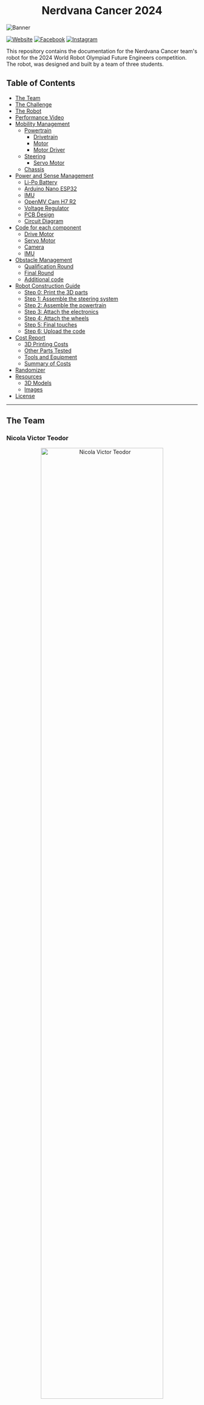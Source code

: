 <center><h1> Nerdvana Cancer 2024 </center>

![Banner](./other/readme-images/banner.png)

[![Website](https://img.shields.io/badge/Website-Visit-brightgreen?style=for-the-badge&logo=web&logoColor=white)](https://nerdvana.ro)
[![Facebook](https://img.shields.io/badge/Facebook-%231877F2.svg?style=for-the-badge&logo=Facebook&logoColor=white)](https://www.facebook.com/nerdvanaro/)
[![Instagram](https://img.shields.io/badge/Instagram-%23E4405F.svg?style=for-the-badge&logo=Instagram&logoColor=white)](https://instagram.com/nerdvana_romania/)

This repository contains the documentation for the Nerdvana Cancer team's robot for the 2024 World Robot Olympiad Future Engineers competition. The robot, was designed and built by a team of three students.

## Table of Contents
* [The Team](#team)
* [The Challenge](#challenge)
* [The Robot](#robot-image)
* [Performance Video](#video)
* [Mobility Management](#mobility-management)
  * [Powertrain](#powertrain-mechanical)
    * [Drivetrain](#drivetrain-mechanical)
    * [Motor](#motor-mechanical)
    * [Motor Driver](#motor-driver-mechanical)
  * [Steering](#steering-mechanical)
    * [Servo Motor](#servo-motor)
  * [Chassis](#chassis-mechanical)
* [Power and Sense Management](#power-and-sense-management)
  * [Li-Po Battery](#li-po-battery)
  * [Arduino Nano ESP32](#arduino-nano-esp32)
  * [IMU](#imu-sensor)
  * [OpenMV Cam H7 R2](#openmv-cam-h7-r2)
  * [Voltage Regulator](#voltage-regulator)
  * [PCB Design](#pcb)
  * [Circuit Diagram](#circuit-diagram)
* [Code for each component](#code-for-each-component)
  * [Drive Motor](#drive-motor-code)
  * [Servo Motor](#servo-motor-code)
  * [Camera](#camera-code)
  * [IMU](#gyro-sensor-code)
* [Obstacle Management](#obstacle-management)
  * [Qualification Round](#quali-management)
  * [Final Round](#final-management)
  * [Additional code](#additional-code)
* [Robot Construction Guide](#robot-construction-guide)
  * [Step 0: Print the 3D parts](#3d-printing)
  * [Step 1: Assemble the steering system](#steering-system-assembly)
  * [Step 2: Assemble the powertrain](#powertrain-assembly)
  * [Step 3: Attach the electronics](#electronics-attachment)
  * [Step 4: Attach the wheels](#wheel-attachment)
  * [Step 5: Final touches](#final-touches)
  * [Step 6: Upload the code](#code-upload)
* [Cost Report](#cost-report)
  * [3D Printing Costs](#3d-printing-costs)
  * [Other Parts Tested](#other-parts-tested)
  * [Tools and Equipment](#tools-and-equipment)
  * [Summary of Costs](#summary-of-costs)
* [Randomizer](#randomizer)
* [Resources](#resources)
  * [3D Models](#3d-models-resources)
  * [Images](#images-resources)
* [License](#copyright)

---

## The Team <a class="anchor" id="team"></a>

### Nicola Victor Teodor
<p align="center">
  <img src="./team-photos/nicola-victor-teodor.jpeg" alt="Nicola Victor Teodor" width="80%">
</p>

<b>Age:</b> 18

<b>High School:</b> National College of Informatics "Tudor Vianu", Bucharest

<b>Description:</b> Hi! I’m Victor from Romania and this is my second WRO season. Last year I participated in the RoboMission category and this year I wanted a new challenge. I own the fact that I’m a huge nerd: from coding and robotics, to photography, cinema, music, guitar, and even Formula 1.

---

### Bălan Teodor Ovidiu
<p align="center">
  <img src="./team-photos/balan-teodor-ovidiu.jpg" alt="Bălan Teodor Ovidiu" width="80%">
</p>

<b>Age:</b> 19

<b>University:</b> University of Bucharest

<b>Description:</b> Hello there! My name is Teo and I'm excited to be part of this amazing team. I have a passion for programming and robotics, and I'm always eager to learn and explore new technologies. In my free time, you can find me playing sports or enjoying my favorite video games. I believe that with dedication and teamwork, we can achieve great things together. Let's make our mark in the world of robotics!

---

### Priboi Luca Mihai
<p align="center">
  <img src="./team-photos/priboi-luca-mihai.jpg" alt="Priboi Luca Mihai" width="80%">
</p>

<b>Age:</b> 19

<b>University:</b> Politehnica University of Bucharest

<b>Description:</b> Hello! I am Mihai! I've been participating at WRO since 2015 and I am very excited to be part of the Nerdvana Romania team. My academic passions are programming, physics and robotics, but I also enjoy playing the piano 🎹, whatching movies 🎬 and Formula 1 🏎️🏁.

---

### Tuțu Mihai Alexandru
<p align="center">
  <img src="./team-photos/tutu-mihai-alexandru.jpg" alt="Tuțu Mihai Alexandru" width="80%">
  <p align="center">Nerdvana Romania Founder</p>
</p>

<b>Role:</b> Coach

<b>Description:</b> Hard working young man, objective driven and ready for the long haul. I like challenges and I never back down. The harder, the better. I like being pushed over my limits just to prove myself I can do better.

Very social, I can easily blend in a team. Like to communicate a lot with others and to coordinate with other teammates. I was led and I led teams to certain objectives. I believe the only way to get where you want is to never stop trying and to never give up until you reach your destination.

---

### Priboi Maria Marcela
<p align="center">
  <img src="./team-photos/priboi-maria-marcela.jpg" alt="Priboi Maria Marcela" width="80%">
  <p align="center">Nerdvana Romania Founder</p>
</p>

Nerdvana Romania Founder

<b>Role:</b> Manager

<b>Description:</b> I am a very ambitious person, I like to work hard and to be involved in many projects. I am a very organized person and I like to have everything planned. I am a very sociable person and I like to communicate with people. I am a very responsible person and I like to take care of everything that is happening around me. I am a very creative person and I like to come up with new ideas. I am a very determined person and I like to achieve my goals.

---

### Team photo
<p align="center">
  <img src="./team-photos/team-image.jpg" alt="Team" width="80%">
</p>

## The Challenge <a class="anchor" id="challenge"></a>

The **[WRO 2024 Future Engineers - Self-Driving Cars](https://wro-association.org/)** challenge invites teams to design, build, and program a robotic vehicle capable of driving autonomously on a racetrack that changes dynamically for each round. The competition includes two main tasks: completing laps while navigating randomized obstacles and successfully performing a precise parallel parking maneuver. Teams must integrate advanced robotics concepts such as computer vision, sensor fusion, and kinematics, focusing on innovation and reliability.

This challenge emphasizes all aspects of the engineering process, including:
- **Mobility Management:** Developing efficient vehicle movement mechanisms.
- **Obstacle Handling:** Strategizing to detect and navigate traffic signs (red and green markers) within specified rules.
- **Documentation:** Showcasing engineering progress, design decisions, and open-source collaboration through a public GitHub repository.

Points are awarded based on performance in the challenge rounds, quality of the engineering documentation, and the ability to create an innovative and robust solution. The goal is to inspire STEM learning through real-world robotics applications, teamwork, and creative problem-solving.

Learn more about the challenge [here](https://wro-association.org/wp-content/uploads/WRO-2024-Future-Engineers-Self-Driving-Cars-General-Rules.pdf).

## Photos of our robot MOOYA (Mechanized Optimization for Outstanding Yield and Adaptation) <a class="anchor" id="robot-image"></a>

| <img src="./robot-photos/front.png" width="90%" /> | <img src="./robot-photos/back.png" width="85%" /> | 
| :--: | :--: | 
| *Front* | *Back* |
| <img src="./robot-photos/left.png" width="90%" /> | <img src="./robot-photos/right.png" width="85%" /> | 
| *Left* | *Right* |
| <img src="./robot-photos/top.png" width="90%" /> | <img src="./robot-photos/bottom.png" width="85%" /> | 
| *Top* | *Bottom* |

<br>

## Our video of the robot on [Youtube](https://youtu.be/C5bkap5dbnA) <a class="anchor" id="video"></a>

<br>

# Mobility Management <a class="anchor" id="mobility-management"></a>
<!-- ![Powertrain](./images/resources/powertrain.png "Powertrain") -->

The robot's mobility is managed by a combination of components, including the powertrain, steering system, and chassis. These elements work together to ensure the robot's smooth and efficient movement.

## Powertrain <a class="anchor" id="powertrain-mechanical"></a>

<!-- ![Powertrain - Bottom View](./images/resources/powertrain_bottom_text.png "Powertrain - Bottom View") -->

### Drivetrain <a class="anchor" id="drivetrain-mechanical"></a>

To minimize friction and thereby reduce speed loss, driving axle was made from lego pieces. We conected the motor to the driving axle using a custom 3D-printed adapter. The driving axle has a rear wheel lego differential, which allows the robot to turn smoothly. As the axle was already lego, we used lego wheels.

<br>

**Potential Improvements**:
- Upgrade to a stronger or more precise differential for smoother turning.
- Test alternative materials for the Lego driving axle to reduce weight and increase durability.
- Replace the 3D-printed adapter with a metal one to improve robustness and reliability.

### Motor <a class="anchor" id="motor-mechanical"></a>

<table>
  <tr>
    <td width="50%" style="text-align: left;">
      <img src="./other/readme-images/drive-motor.jpg" alt="DC Gearmotor" width="100%">
    </td>
    <td width="50%" style="text-align: left; vertical-align: top;">
      <h3>Specifications:</h3>
      <li>Voltage: 12V</li>
      <li>Gear Ratio: 1:50</li>
      <li>Speed: 650 ± 31% rpm</li>
      <li>Torque: 0.67 ± kg·cm</li>
      <li>Weight: 9.5g</li>
      </li>
    </td>
  </tr>
</table>

Following an evaluation of different motors, we settled on a micro DC gear motor on which we attached a magnetic encoder. This motor was selected for its lightweight and compact design, which stands out among others with comparable output. Additionally, the magnetic encoder offers greater precision than its optical counterpart. We secured the motor to the chassis using a custom 3D-printed holder.

Where to buy the motor: https://www.pololu.com/product/3039

To connect the motor's axle to a Lego-compatible axle, we created a custom 3D-printed adapter.

![Gearmotor to axle - 3D Model](./other/readme-images/motor_to_axle_v2_drawing.png "Gearmotor to axle 3D piece")

To secure the motor to the chassis, we designed a custom 3D-printed holder. The holder is split into two halves, which are then screwed together to ensure the motor remains in place.

![Micro motor holder (half) - 3D Model](./other/readme-images/motor_mount_v3_drawing.png "Micro motor holder (half) 3D piece")

<br>

**Potential Improvements**:
- Consider upgrading to a brushless motor for higher efficiency and better thermal management.
- Implement a more robust motor holder to prevent vibrations and ensure stability.
- Explore alternative motor designs to enhance performance and reduce weight.

### Motor Driver <a class="anchor" id="motor-driver-mechanical"></a>

<table>
  <tr>
    <td width="50%" style="text-align: left;">
      <img src="./other/readme-images/motor-driver.png" alt="Motor driver" width="100%">
    </td>
    <td width="50%" style="text-align: left; vertical-align: top;">
      <h3>Specifications:</h3>
      <li>Power supply voltage: VM = 15V max, VCC = 2.7--5.5V</li>
      <li>Output current: Iout = 1.2A (average) / 3.2A (peak)</li>
      <li>Standby control to save power</li>
      <li>CW/CCW/short-brake/stop motor control modes</li>
      <li>Built-in thermal shutdown circuit and low-voltage detecting circuit</li>
    </td>
  </tr>
</table>

To control the speed of the drive motor, we utilized a SparkFun Dual TB6612FNG motor driver.

Where to buy the motor driver: https://www.sparkfun.com/products/14450

<br>

**Potential Improvements**:
- Replace the motor driver with a custom PCB to reduce weight and improve space utilization.
- Add active cooling or heat sinks for enhanced thermal performance during extended use.
- Explore higher-current motor drivers to accommodate potential motor upgrades.
- Implement a more robust power management system to ensure reliable operation.

## Steering <a class="anchor" id="steering-mechanical"></a>

<!-- ![Powertrain - Angled Bottom View](./images/resources/bottom_angle.png "Powertrain - Angled Bottom View") -->

After experimenting with various steering mechanisms such as Ackermann steering and bell-crank steering, we assessed their advantages and drawbacks. Ultimately, we chose a straightforward steering system consisting of a parallelogram linkage. This decision was made because the alternative systems were either too large or too complex to implement effectively. Our selected mechanism is simple, light, and compact, providing a satisfactory steering angle. While it does not adhere to the Ackermann steering geometry, our tests showed that for our robot's small size and light weight, this omission was not critically significant.

As an upgrade to last year's design, we replaced the Lego-based steering system with a custom 3D-printed one. This change allowed us to reduce the robot's weight and size, while also enhancing its overall performance. The new steering system is more robust and offers greater flexibility in terms of design and implementation.

The steering system is composed of 2 symmetrical wheel holders, that are conected togheter by a steering arm. The steering arm is conected to the servo motor. The joints between the wheel holders and the steering arm are made using steel rods.

![Steering System](./other/readme-images/steering_system.png "Steering System")

![Steering Axle](./other/readme-images/steering_axle_v8_drawing.png "Steering Axle")

![Steering Hub](./other/readme-images/steering_hub_v5_drawing.png "Steering Hub")

![Servo Mount](./other/readme-images/servo_mount_v8_drawing.png "Servo Mount")

<br>

**Potential Improvements**:
- Make the steering angle wider to improve the robot's turning radius.
- Implement Ackermann steering geometry for more precise and efficient turning.
- Use ball-bearing joints in the linkage to reduce friction and increase durability.
- Replace the 3D-printed components with lightweight aluminum for greater strength.

### Servo Motor <a class="anchor" id="servo-motor"></a>

<table>
  <tr>
    <td width="50%" style="text-align: left;">
      <img src="./other/readme-images/mg90s.jpg" alt="Servo Motor" width="100%">
    </td>
    <td width="50%" style="text-align: left; vertical-align: top;">
      <h3>Specifications:</h3>
      <li>Weight: 13.4g</li>
      <li>Stall torque: 2.2 kgf·cm (6V)</li>
      <li>Operating speed: 0.08 s/60 degree (6V)</li>
      <li>Rotation angle: 120 degree</li>
    </td>
  </tr>
</table>

For steering, we selected the MG90S servo motor, favoring it for its high torque and swift response.

Where to buy the servo motor: https://cleste.ro/motor-servo-mg90s-180g.html

<br>

**Potential Improvements**:
- Test servos with a wider rotation angle to improve steering flexibility.
- Integrate position feedback into the servo for real-time adjustment and enhanced precision.

## Chassis <a class="anchor" id="chassis-mechanical"></a>

Our previous attempts at designing a robot for the Future Engineers category were bulky and heavy, mostly lego based. This year, we aimed to create a more compact and lightweight robot. We achieved this by using a almost entirely 3D-printed chassis. Because of this, the fact that we tried to use as few components as possible, the robot is aproximately 50% lighter than last year's robot, while also being more compact.

Another improvement we made was the way of connecting 3d pars togheter. Instead of using lego or screws, we used snapping joints and pins.

The chassis holds basically all of the components. Only the gearmotor and the gyroscope are attached to a separate piece that is then attached to the chassis. The back holds the differential; the middle part has a hole for the battery, on top of which the pcb is mounted using a 3d printed holder. The front holds the camera and the servo motor; the servo mount piece is attached to the chassis as well.

![Chassis](./other/readme-images/chasis_v5_drawing.png "Chassis")

The motor support is a separate piece that holds the motor and the gyroscope. It is attached to the chassis using snapping joints.

![Motor Support](./other/readme-images/motor_support_v7_drawing.png "Motor Support")

<br>

**Potential Improvements**:
- Add vibration-damping materials to minimize disturbances during operation.
- Test modular chassis designs for quicker assembly and maintenance.
- Implement a more aerodynamic shape to reduce drag and improve speed.
- Integrate a suspension system to enhance stability and shock absorption.
- Explore alternative materials for the chassis to improve durability and performance.
- Add a protective cover to shield the components from dust and debris.

# Power and Sense Management <a class="anchor" id="power-and-sense-management"></a>

The robot's power and sense management system is composed of several components, including a Li-Po battery, an Arduino Nano ESP32, an IMU sensor, and an OpenMV Cam H7 R2. These components work together to provide the robot with the necessary power and sensory input to navigate its environment effectively.

### Li-Po Battery <a class="anchor" id="li-po-battery"></a>

<table>
  <tr>
    <td width="50%" style="text-align: left;">
      <img src="./other/readme-images/battery.jpg" alt="Li-Po Battery" width="100%">
    </td>
    <td width="50%" style="text-align: left; vertical-align: top;">
      <h3>Specifications:</h3>
      <li>Capacity: 450mAh</li>
      <li>Voltage: 7.4V/2S</li>
      <li>Discharge rate: 30C</li>
      <li>Weight: 33 g</li>
      <li>Size: 56.5*31*9mm</li>
    </td>
  </tr>
</table>

Where to buy the battery: https://hpi-racing.ro/li-po-2s-74v/acumulator-lipo-gens-ace-g-tech-soaring-450mah-74v-30c-2s1p-cu-jst-syp.html

The battery is mounted using a custom 3D-printed holder, which is secured to the chassis.

<br>

**Potential Improvements**:
- Consider using a higher-capacity battery to extend runtime without increasing weight significantly.
- Add a battery management system (BMS) for better charging and discharging safety.
- Use quick-release connectors for easier battery replacement during competition.
- Implement a battery level indicator to monitor power consumption and remaining charge.

<!-- ![Battery Mount - 3D Model](./images/resources/BatteryMount.jpg "Battery Mount - 3D Model") -->

### Arduino Nano ESP32 <a class="anchor" id="arduino-nano-esp32"></a>

<table>
  <tr>
    <td width="50%" style="text-align: left;">
      <img src="./other/readme-images/arduino-nano-esp32.jpg" alt="Arduino Nano ESP32" width="100%">
    </td>
    <td width="50%" style="text-align: left; vertical-align: top;">
      <h3>Specifications:</h3>
      <li>Microcontroller: ESP32</li>
      <li>Flash memory: 4MB</li>
      <li>SRAM: 520KB</li>
      <li>Frequency: 240MHz</li>
      <li>Pins: 22</li>
      <li>Input voltage: 5V</li>
    </td>
  </tr>
</table>

At previous competitions, we used many microcontrollers to manage the robot's various components. This year, we opted for the Arduino Nano ESP32, which combines the functionalities of an Arduino Nano and an ESP32. This microcontroller is capable of handling all of the robot's sensors and actuators, providing a more streamlined and efficient solution.

Where to buy the Arduino Nano ESP32: https://store.arduino.cc/products/nano-esp32

The Arduino, mounted on a prototype board, is secured to the chassis with a 3D-printed holder. The pcb is attached to the chassis using screws.

![PCB Mount](./other/readme-images/pcb_plaque_v5_drawing.png "PCB Mount")

<br>

**Potential Improvements**:
- Design a custom PCB to integrate the Arduino Nano ESP32 with other components for a cleaner setup.
- Test alternative microcontrollers with additional processing power or I/O pins for future scalability.
- Optimize the mounting mechanism to allow easier access for debugging and repairs.
- Implement a power management system to ensure stable voltage supply and prevent damage to the microcontroller.

### IMU <a class="anchor" id="imu-sensor"></a>

<table>
  <tr>
    <td width="50%" style="text-align: left;">
      <img src="./other/readme-images/gyro.jpg" alt="IMU Sensor - BMI088" width="100%">
    </td>
    <td width="50%" style="text-align: left; vertical-align: top;">
      <h3>Specifications:</h3>
      <li>Gyroscope range: ±2000°/s</li>
      <li>Accelerometer range: ±24g</li>
      <li>Interface: I2C</li>
      <li>Supply voltage: 1.71V to 3.6V</li>
      <li>Current consumption: 0.9mA</li>
    </td>
  </tr>
</table>

One importat aspect that helps the roboy navigate is the inertial measurement unit (IMU). This sensor is based on BOSCH BMI088, which is a high-performance IMU with high vibration suppression. While the IMU measure the angular velocity and the acceleration of the robot, we only use the angular velocity to calculate the angle of the robot. The IMU is wired to the SDA and SCL pins on the arduino.

Where to buy the gyro sensor: https://www.seeedstudio.com/Grove-6-Axis-Accelerometer-Gyroscope-BMI088.html

<br>

**Potential Improvements**:
- Explore alternative IMU sensors with higher accuracy and better vibration resistance.
- Implement sensor fusion with additional sensors (e.g., magnetometer) for enhanced navigation.
- Test calibration procedures to minimize drift over longer runs.

### OpenMV Cam H7 R2 <a class="anchor" id="openmv-cam-h7-r2"></a>

<table>
  <tr>
    <td width="50%" style="text-align: left;">
      <img src="./other/readme-images/openmv-cam-h7-r2.jpg" alt="OpenMV Cam H7 R2" width="100%">
    </td>
    <td width="50%" style="text-align: left; vertical-align: top;">
      <h3>Specifications:</h3>
      <li>Microcontroller: STM32H7</li>
      <li>Flash memory: 32MB</li>
      <li>RAM: 512KB</li>
      <li>Frequency: 480MHz</li>
      <li>Resolution: 640x480</li>
      <li>Frame rate: 60fps</li>
    </td>
  </tr>
</table>

The OpenMV Cam H7 R2 is a high-performance camera capable of color tracking. The best feature of this camera compared to other options (like the Pixy cam) is that is has a built-in microcontroller that can process the images and send the results to the Arduino. This way, the Arduino can focus on the robot's movement and the camera can focus on the image processing.

Together with the Arduino Nano ESP32, the camera delivers readings at approximately 60 frames per second.

Where to buy the OpenMV Cam H7 R2: https://openmv.io/products/openmv-cam-h7-r2

<br>

**Potential Improvements**:
- Upgrade to a camera with higher resolution for better object detection and tracking.
- Test alternative lighting solutions to improve visibility in various conditions.
- Implement advanced image processing algorithms to enhance detection accuracy.
- Integrate a camera calibration system to ensure consistent performance across different environments.
To make the colors easier to calibrate, you can implement the following steps:
- Use a color calibration chart: Create a chart with different color patches that cover a wide range of hues, saturations, and brightness levels. Capture images of the chart under different lighting conditions and use these images to calibrate the color detection algorithm.
- Implement automatic white balance: Use algorithms to automatically adjust the white balance of the camera based on the captured image. This helps in removing any color cast caused by the lighting conditions and ensures accurate color detection.
- Use color correction algorithms: Apply color correction algorithms to compensate for any variations in lighting conditions. These algorithms can adjust the color values of the captured image to match a reference color space, making the colors more consistent and easier to calibrate.
- Provide user-adjustable parameters: Allow users to manually adjust color thresholds or ranges to fine-tune the color detection. This can be done through a user interface or by providing configuration files that can be modified.
- Implement real-time feedback: Display the detected colors in real-time to the user, along with the calibrated values. This allows users to visually verify the accuracy of the color detection and make adjustments if necessary.

### Voltage regulator <a class="anchor" id="voltage-regulator"></a>

<table>
  <tr>
    <td width="50%" style="text-align: left;">
      <img src="./other/readme-images/linear-voltage-regulator.jpg" alt="Voltage regulator" width="100%">
    </td>
    <td width="50%" style="text-align: left; vertical-align: top;">
      <h3>Specifications:</h3>
      <li>Input voltage: 35V max</li>
      <li>Output voltage: 5V</li>
      <li>Output current: 1.5A</li>
      <li>Thermal shutdown circuit</li>
      <li>Short-circuit protection</li>
    </td>
  </tr>
</table>

To provide the Arduino Nano ESP32 with the required 5V, we needed to decrease the output from the 7.4V battery, which can reach up to 8.4V when fully charged. We employed a linear voltage regulator, the L7805CV, capable of converting input voltages below 35V down to a steady 5V.

Where to buy the 5V voltage regulator: https://ro.mouser.com/ProductDetail/STMicroelectronics/L7805CV?qs=9NrABl3fj%2FqplZAHiYUxWg%3D%3D

<br>

### Voltage Regulator

**Potential Improvements**:
- Replace the linear voltage regulator with a switching regulator for better efficiency.
- Add heat sinks to the regulator for improved thermal management.
- Design a compact custom regulator circuit to save space.

### PCB design <a class="anchor" id="pcb"></a>

The PCB was made on a prototype board. The board has a voltage regulator, the Arduino Nano ESP32, the motor driver, and connectors for the motor, the servo motor, the IMU, and the camera. The board is powered by the LiPo battery.

| PCB connections | PCB w/ regulator | PCB complete |
| :--: | :--: | :--: |
| <img src="./other/readme-images/pcb_1.jpg" alt="PCB connections" height="400"> | <img src="./other/readme-images/pcb_2.jpg" alt="PCB w/ regulator" height="400"> | <img src="./other/readme-images/pcb_3.jpg" alt="PCB complete" height="400"> |

<br>

**Potential Improvements**:
- Transition from prototype boards to fully custom PCBs for better durability and compactness.
- Include dedicated connectors for easier and faster assembly.
- Integrate debugging points on the PCB to simplify troubleshooting.

### Circuit diagram <a class="anchor" id="circuit-diagram"></a>
![Circuit diagram](./electrical-diagram/circuit.png "Circuit diagram")

<br>

# Code for each component <a class="anchor" id="code-for-each-component"></a>

## Drive Motor <a class="anchor" id="drive-motor-code"></a>

The motor driver can be directly managed with a single PWM pin that adjusts the motor's speed and two digital pins designated for determining the motor's rotation direction. Consequently, the use of any external library for motor manipulation was unnecessary.

We devised two functions within our control system: one to modify the motor's velocity and another to halt it effectively, incorporating a braking feature. To achieve this, we convert the desired speed from our established scale of -100 to +100 to the PWM equivalent of 0 to 1023. The motor's direction is then adjusted according to the sign of the input value.

Given the fact that the Arduino has an ESP chip, the PWM signals have to be sent using the ```ledc``` utility.

```ino
void motor_driver_setup() {
  ledcSetup(DRIVER_PWM_CHANNEL, PWM_FREQ, PWM_RES);
  ledcAttachPin(PWMA, DRIVER_PWM_CHANNEL);

  pinMode(AIN1, OUTPUT);
  pinMode(AIN2, OUTPUT);
}

void move_motor(double speed) {  // move the motor with a given speed in the [-100, 100] interval
  int dir = 1;
  if (speed < 0) {
    dir = -1;
    speed *= -1;
  }
  else if (speed == 0) {
    dir = 0;
  }
  speed = map_double(speed, 0, 100, 0, 1023);
  if (dir == 1) { // move the motor forward
    digitalWrite(AIN1, HIGH);
    digitalWrite(AIN2, LOW);
  }
  else if (dir == -1) { // move it backwards
    digitalWrite(AIN1, LOW);
    digitalWrite(AIN2, HIGH);
  }
  else { // implement active break (not used since we don't know how reliable it is)
    digitalWrite(AIN1, LOW);
    digitalWrite(AIN2, LOW);
  }
  ledcWrite(DRIVER_PWM_CHANNEL, (int)speed); // write the speed using PWM
}

void motor_break(long long break_time) { // stop the robot for a given time
  move_motor(-3);
  custom_delay(break_time);
}
```

However, for the encoder, we required a specialized library to handle the more complex signal processing. The library we use for interfacing with the encoder is called ```Encoder.h```.

The encoder operates with a straightforward function that we found easy to comprehend and program. In order to determine the distance in cm, we divided the returned value by 12, since the encoder measures 12 counts per revolution. Then we multiplied this with the gear ratio, wheel diameter and pi. After that we divied by 10 to convert to cm.

Because of the way the ESP32 chip interacts with the components, in order for this library to properly work, we should select the pin numbering option as "by GPIO number", not as the default "by Arduino pin".

```ino
double read_motor_cm() {  // getting the distance driven by the motor in cm
  return GEAR_RATIO * WHEEL_DIAM * M_PI * (double)myEnc.read() / 12 / 10;
}
```

## Servo Motor <a class="anchor" id="servo-motor-code"></a>

For controlling the servo motor, we utilize the ```Servo.h``` library, which provides the necessary functions to manage the servo's movements. Initially, we configure the servo by establishing its range, defining the maximum and minimum angles it can achieve in both directions. This ensures that we can accurately position the servo within its operational limits.

```ino
void servo_setup() {
  // attach the servo to the right pin and move it to the minimum and maximum angles
  // in the end, center the servo so that we start the program moving straight
  servo.attach(SERVO_PIN);
  for (int deg = servo.read() - 1; deg >= ANGLE_MIN; deg--)
    servo.write(deg);
  custom_delay(500);
  // Serial.println("after ANGLE_MIN");
  for (int deg = servo.read() + 1; deg <= ANGLE_MID; deg++)
    servo.write(deg);
  // Serial.println("after ANGLE_MID");
  for (int deg = servo.read() + 1; deg <= ANGLE_MAX; deg++)
    servo.write(deg);
  custom_delay(500);
  // Serial.println("after ANGLE_MAX");
  for (int deg = servo.read() - 1; deg >= ANGLE_MID; deg--)
    servo.write(deg);
  custom_delay(500);
  // Serial.println("after ANGLE_MID");
  goal_deg = ANGLE_MID;
}
```

The servo motor is controlled dinamically in the loop by setting a goal angle and taking small steps towards that goal at every iteration. This way we make sure that we can send a lot of fast angle changes to the servo and get the wanted results.

The function ```move_servo``` sets the goal angle to the given parameter angle. If the angle is negative the motor will rotate to the right, and if it is positive, the motor will rotate to left. This way, 0 is going to be the position in which the wheels are straight. Also, the values we are giving the motor need to be between -1 and 1, so we use a clamp function to limit the value we are going to give the motor to roatate to and an interval mapping function to map the parameter from the [-1; 1] interval to the [ANGLE_MIN; ANGLE_MAX] interval.

The function ```update_servo``` takes a small step towards the goal angle as described above.

```ino
void move_servo(double angle) {  // move the servo to the angle checkpoint by setting the goal degrees to the angle value
  goal_deg = map_double(angle, -1, 1, ANGLE_MIN, ANGLE_MAX);
}

void update_servo() { // update the servo, making it closer to the goal angle by a small step
  int current_angle_servo = servo.read();
  if (abs(current_angle_servo - goal_deg) >= ANGLE_VARIANCE_THRESHOLD) { // if we're too far off, directly write the new angle
    servo.write(goal_deg);
  }
  else {
    // increment the angle with a small step in the right direction
    // making sure we don't exceed our angle limitations
    if (current_angle_servo < goal_deg) {
      servo.write(min(current_angle_servo + STEP, ANGLE_MAX));
    }
    else if (current_angle_servo > goal_deg) {
      servo.write(max(current_angle_servo - STEP, ANGLE_MIN));
    }
  }
}

void loop() {
  // other code
  update_servo();
}
```

## Camera <a class="anchor" id="camera-code"></a>

Now that we finished to implement the functions we need to make the robot move and steer, we have to make him see the lines that trigger the turns, the cubes and the parking walls and move accordingly. To communicate with the camera, we use the ```UART``` protocol. In order for this to work, we must link the ```RX0``` pin on the arduino (the receiver pin) to the ```P4``` pin on the camera (the transmitter pin) and the ```TX1``` pin on the arduino (the transmitter pin) to the ```P5``` pin on the camera (the receiver pin). In addition, the baud rates from the ```Serial0``` object on the arduino and the ```uart``` object on the camera must match.

Arduino code:
```ino
void comm_setup() {
  Serial.begin(9600);
  // while(!Serial);
  blink_led(LED_BUILTIN, 500);

  Serial0.begin(19200);
  while(!Serial0); // wait for the serial to properly initialize
  blink_led(LED_BUILTIN, 500);
  receivedMessage = "";
}

void loop() {
  // execute pending commands
  while (Serial0.available() > 0) { // if we have some characters waiting
    char receivedChar = Serial0.read(); // we get the first character
    if (receivedChar == '\n') { // if it's the end of message marker
      if (CASE != PARK) { // if we want to execute commands
        execute(receivedMessage); // execute the received command from the OpenMV camera
      }
      receivedMessage = ""; // reset the received message
    }
    else {
      receivedMessage += receivedChar; // append characters to the received message
    }
  }
}
```

Camera code:
```py
# setup UART connection to arduino
uart = UART(3, 19200)
# 3 - the uart config, meaning that we use pins P4 as the transmitter, P5 as the receiver
# 19200 - baud rate aka frequency, must match the one set up on the arduino

# because we have a one-sided communication going on
# we can directly write messages without any supplementary checks
uart.write(msg)
```

In order to detect colors, we have to take pictures in which to search for colors. This is the sequence that sets up the camera sensor. Due to the limitations of the sensor this camera has, we couldn't manually adjust the white balance, gain, exposure time or access the registries.

```py
import sensor

# initialize the sensor
sensor.reset()
sensor.set_pixformat(sensor.RGB565)
sensor.set_framesize(sensor.QQVGA)
#sensor.set_framerate(40)
sensor.set_vflip(True)
sensor.set_hmirror(True)

# disable auto gain, white balance, and exposure
sensor.set_auto_gain(False)  # must be turned off for color tracking
sensor.set_auto_whitebal(False)  # must be turned off for color tracking
sensor.set_auto_exposure(False, exposure_us=10000) # set constant exposure for the best visibility

# skip some frames to let the camera adjust
sensor.skip_frames(time=2000)
```

Now for the camera logic, the color tracking is pretty simple: the camera can return blobs of pixels that fit into a certain ```LAB``` threshold representing a color. We can also restrain the blob detection to a rectangle of interest and apply pixel count, bounding rectangle area and density filters as well. The reason for which we do this, is that certain colors, like green, red, blue and orange are pretty common, therefore we don't want the camera to interpret clothes or other objects outside of the map as obstacles. In addition, the orange and red colors, in some light conditions, are quite similar. This is why we apply the pixel count, bounding rectangle area and density filters, to ensure that we are seeing the correct object. Therefore, for quali we firstly scan the color of the first seen line. This will give us the direction of the run. Then, we constantly look out for lines that are over a certain area. Once we find one, we send the turn trigger to the Arduino via ```UART```.
The color detection is the same for the cube and parking wall detection, therefore we'll explain only the code needed for quali.

```py
while (True):
    clock.tick()
    img = sensor.snapshot()

    # find the coloured blobs corresponding to the turn lines
    orange_blobs = img.find_blobs(orange_threshold, roi=lines_roi, pixels_threshold=line_blob_size, area_threshold=line_blob_size, merge=True)
    blue_blobs = img.find_blobs(blue_threshold, roi=lines_roi, pixels_threshold=line_blob_size, area_threshold=line_blob_size, merge=True)

    orange_blob_w = None
    orange_blob_h = None
    max_width = 0
    max_height = 0
    for blob in orange_blobs:
        if blob.w() >= img.width() * 0.4: # if it meets the minimum width requirement
            if blob.w() > max_width: # if it's the biggest blob yet
                max_width = blob.w()
                orange_blob_w = blob # biggest blob on the width
        if blob.h() >= lines_roi[3] * 0.4: # if it meets the minimum height requirement
            if blob.h() > max_height: # if it's the biggest blob yet
                max_height = blob.h()
                orange_blob_h = blob # biggest blob on the height
    # if we have a blob meeting either the minimum width or height requirement we remember it
    orange_blob = orange_blob_w
    if not orange_blob:
        orange_blob = orange_blob_h

    blue_blob_w = None
    blue_blob_h = None
    max_width = 0
    max_height = 0
    for blob in blue_blobs:
        if blob.w() >= img.width() * 0.4: # if it meets the minimum width requirement
            if blob.w() > max_width: # if it's the biggest blob yet
                max_width = blob.w()
                blue_blob_w = blob # biggest blob on the width
        if blob.h() >= lines_roi[3] * 0.4: # if it meets the minimum height requirement
            if blob.h() > max_height: # if it's the biggest blob yet
                max_height = blob.h()
                blue_blob_h = blob # biggest blob on the height
    # if we have a blob meeting either the minimum width or height requirement we remember it
    blue_blob = blue_blob_w
    if not blue_blob:
        blue_blob = blue_blob_h

    if direction == 0: # if we didn't set a turn direction yet
        if orange_blob: # if the first line we saw was an orange one
            direction = 2
        elif blue_blob: # if the first line we saw was a blue one
            direction = 1

    has_line = False
    if orange_blob or blue_blob: # if we saw either coloured lines, we can make a turn
        has_line = True

    if has_line:
        # if we must turn, send the turn trigger
        uart.write(str(direction) + '\n')
```


## IMU <a class="anchor" id="gyro-sensor-code"></a>

To utilize the gyro sensor, we needed to include the ```_BMI088.h_``` library. During initialization, we allocate a 10-second window to measure the sensor's drift, allowing us to refine the robot's angular readings for greater precision. Additionally, we configure the sensor's output data rate to 400Hz and set the bandwidth to 47Hz. The bandwidth determines the frequency of data sampling by the sensor; a higher bandwidth yields more precise data at the cost of increased power consumption. We also designate pin 15 as an input and attach an interrupt to it, enabling us to capture data from the sensor as soon as it becomes available.

```ino
void gyro_setup(bool debug) {
  int status = accel.begin();
  status = accel.setOdr(Bmi088Accel::ODR_200HZ_BW_80HZ);
  status = accel.pinModeInt1(Bmi088Accel::PUSH_PULL,Bmi088Accel::ACTIVE_HIGH);
  status = accel.mapDrdyInt1(true);

  status = gyro.begin();

  status = gyro.setOdr(Bmi088Gyro::ODR_400HZ_BW_47HZ);
  status = gyro.pinModeInt3(Bmi088Gyro::PUSH_PULL,Bmi088Gyro::ACTIVE_HIGH);
  status = gyro.mapDrdyInt3(true);

  pinMode(INT_PIN,INPUT);
  attachInterrupt(INT_PIN,gyro_drdy,RISING);

  if(status < 0) {
    if(debug){
      Serial.print("BMI Initialization Error!  error: ");
      Serial.println(status);
    }
  }
  else  {
    // Gyro drift calculation
    if(debug) Serial.println("Starting gyro drift calculation...");

    gx = 0;
    // gy = 0;
    // gz = 0;

    gyro_last_read_time = millis();

    double start_time = millis();
    while(millis() - start_time < DRIFT_TEST_TIME * 1000) {
      gyro.readSensor();
      double read_time = millis();
      gx += (gyro.getGyroX_rads() * (read_time - gyro_last_read_time) * 0.001);
      // gy += (gyro.getGyroY_rads() * (read_time - gyro_last_read_time) * 0.001);
      // gz += (gyro.getGyroZ_rads() * (read_time - gyro_last_read_time) * 0.001);

      gyro_last_read_time = read_time;
    }

    drifts_x = gx / DRIFT_TEST_TIME;
    // drifts_y = gy / DRIFT_TEST_TIME;
    // drifts_z = gz / DRIFT_TEST_TIME;

    if(debug) Serial.print("Drift test done!\nx: ");
    if(debug) Serial.println(drifts_x, 6);
    // if(debug) Serial.print("   y: ");
    // if(debug) Serial.print(drifts_y, 6);
    // if(debug) Serial.print("   z: ");
    // if(debug) Serial.println(drifts_z, 6);
  }
  // Gyro value reset
  gx = 0;
  // gy = 0;
  // gz = 0;

  gyro_last_read_time = millis();
}
```

Within the *read_gyro* function, we're retrieving data from the gyro sensor and adjusting it to account for any detected drift, enhancing the accuracy of the readings. Since the gyro provides data in radians, a conversion to degrees is necessary for our application. We're focusing solely on the rotation around the x-axis, hence we only compute the *gx* value, which represents the robot's angular rotation in degrees on that specific axis.

```ino
void read_gyro(bool debug) {
  if(gyro_flag) {
    gyro_flag = false;
    gyro.readSensor();   
    double read_time = millis();

    gx += ((gyro.getGyroX_rads() - drifts_x) * (read_time - gyro_last_read_time) * 0.001) * 180.0 / PI;
    // gy += ((gyro.getGyroY_rads() - drifts_y) * (read_time - gyro_last_read_time) * 0.001) * 180.0 / PI;
    // gz += ((gyro.getGyroZ_rads() - drifts_z) * (read_time - gyro_last_read_time) * 0.001) * 180.0 / PI;

    gyro_last_read_time = read_time;

    if(debug) {
      Serial.print("Gyro: gx: ");
      Serial.println(gx);
      // Serial.print(" gy: ");
      // Serial.print(gy);
      // Serial.print(" gz: ");
      // Serial.println(gz);
    }
  }
}
```

<br>

# Obstacle Management <a class="anchor" id="obstacle-management"></a>

## Qualification Round <a class="anchor" id="quali-management"></a>

For the qualifying round, we set up a basic switch-case system to guide our robot. This system tells the robot what to do next, depending on where it is. The robot knows where it is by counting how many times it has turned.

We use two main switch cases: ```PID```, and ```STOP_QUALI```.

In the ```PID``` case, the robot moves straight and turns. It uses a special tool (PID controller) with a gyro sensor to stay on a straight line. If it sees a corner line, it gets a trigger from the camera to make a turn by adding 90 degrees to the goal angle.

```ino
case PID: {
  check_and_execute_turnaround(gx);
  double err = current_angle_gyro - gx;
  if (millis() - last_rotate > FIRST_STOP_DELAY && turns >= 12) { // if we did 3 runs of the round
    if (FINAL) {
      CASE = STOP_BEFORE_FIND_PARKING; // we need to stop and search for the parking
    }
    else {
      CASE = STOP_QUALI; // stop, challenge over
    }
  }
  else {
    // classic pid on the gyro so that we can move straight
    pid_error_gyro = (err) * kp_gyro + (pid_error_gyro - pid_last_error_gyro) * kd_gyro;
    pid_last_error_gyro = pid_error_gyro;
    move_servo(pid_error_gyro);
  }
  move_motor(MOTOR_SPEED);
  break;
}

case STOP_QUALI: {
  // we finished the challenge, stop the robot
  move_until_angle(MOTOR_SPEED, current_angle_gyro);
  move_cm_gyro(10, MOTOR_SPEED, current_angle_gyro);
  is_running = false;
  Serial.println("Stop case");
  motor_break(1000000000);
}
```

## Final Round <a class="anchor" id="final-management"></a>

For the final round, we based our controller algorithm on the quali code, adding a PID controller on the camera to follow the closest cube until it is in its proximity. In order to get the closest cube to the robot we just search for the biggest red or green coloured blob in the image.
After we're in the cube's proximity, we send a trigger from the camera to the arduino with the cube color so that we can start avoiding it.

```py
img = sensor.snapshot()

# find the coloured blobs corresponding to the cubes
red_blobs = img.find_blobs(red_threshold, roi=cubes_roi, pixels_threshold=min_cube_size, area_threshold=min_cube_size, merge=True)
green_blobs = img.find_blobs(green_threshold, roi=cubes_roi, pixels_threshold=min_cube_size, area_threshold=min_cube_size, merge=True)

msg = "0\n"
max_area = 0
color = 'none'
saved_cube = None
for blob in red_blobs: # for every red blob
    # if they're passing the height and density filters
    # we're keeping the biggest one and its color
    if is_cube(blob, orange_blob, parking_blobs) and blob.area() > max_area:
        max_area = blob.area()
        saved_cube = blob
        color = 'red'
for blob in green_blobs: # for every green blob
    # if they're passing the height and density filters
    # we're keeping the biggest one and its color
    if is_cube(blob, blue_blob, parking_blobs) and blob.area() > max_area:
        max_area = blob.area()
        saved_cube = blob
        color = 'green'

if saved_cube != None: # if we saw a cube
    # if the cube area is over a certain threshold
    # it means we must avoid the cube as we are too close to it
    if (color == 'red' and saved_cube.pixels() >= max_cube_size_red) or (color == 'green' and saved_cube.pixels() >= max_cube_size_green):
        # send the right trigger
        if color == 'red':
            uart.write('R\n')
        else:
            uart.write('G\n')
        if has_line:
            # if we must also turn, send the trigger
            uart.write(str(direction) + '\n') # send the turn trigger
    else: # if the cube isn't too big we must follow it
        # calculate the angle using PID
        err = saved_cube.cx() - img.width() / 2
        steering = err * kp + (err - err_old) * kd
        steering = -clamp(steering, -1, 1)
        err_old = err
        # craft the command
        if color == 'red':
            msg = 'r' + str(steering) + '\n'
        else:
            msg = 'g' + str(steering) + '\n'
        uart.write(msg) # send the message
        if has_line:
            # if we must also turn, send the turn trigger
            uart.write(str(direction) + '\n')
elif has_line: # if we don't see any cubes
    # if we must turn, send the turn trigger
    uart.write(str(direction) + '\n')
```

The arduino part is quite simple, consisting of the quali switch but with two extra cases: ```FOLLOW_CUBE``` and ```AFTER_CUBE```. In the ```FOLLOW_CUBE``` case we just write to the servo the steering angle calculated by the PID algorithm ran on the camera. After we get the proximity trigger from the camera, we have a custom function called ```pass_cube``` which steers us away from the cube and puts us in the ```AFTER_CUBE``` state. This case consists of two substates: in the first one the robot steers in the opposite direction to center itself again and the second one in which the robot uses a PID with the gyro to move an additional distance so that we're perfectly positioned to see the next cube. After that, we go back to the default ```PID``` case that is used in the quali code.

```ino
// hardcoded sequence that avoids a cube
void pass_cube(int cube_last) {
  int angle_addition = 0;
  if (cube_last == 1) // due to a slight asymmetry in the steering, when avoiding red cubes we need to steer less
    angle_addition = -9;
  read_gyro(false);
  int start_angle = gx;
  move_until_angle(MOTOR_SPEED, start_angle - cube_last * (AVOIDANCE_ANGLE + angle_addition)); // steer away from the cube
  // gain some distance
  if (abs(current_angle_gyro - start_angle) >= 10) // if we passed by it while crooked in regards to the goal line we need to overcompensate in order to see the next cube
    move_cm_gyro(16, MOTOR_SPEED, start_angle - cube_last * (AVOIDANCE_ANGLE + angle_addition));
  else
    move_cm_gyro(7, MOTOR_SPEED, start_angle - cube_last * (AVOIDANCE_ANGLE + angle_addition));
  CASE = AFTER_CUBE;
}
```

```ino
case FOLLOW_CUBE: {
  check_and_execute_turnaround(gx);
  if (millis() - last_rotate > FIRST_STOP_DELAY && turns >= 12) { // if we did 3 runs of the obstacle round, we need to stop and search for the parking
    CASE = STOP_BEFORE_FIND_PARKING;
  }
  else {
    if (millis() - last_follow_cube > FOLLOW_CUBE_DEAD_TIME) // if we lost the cube, we just go back to the default PID case
      CASE = PID;
    // write to the servo the pid computed on the camera in order to follow the cube
    move_servo(follow_cube_angle);
    move_motor(MOTOR_SPEED);
  }
  break;
}

case AFTER_CUBE: {
  check_and_execute_turnaround(gx);
  if (millis() - last_rotate > FIRST_STOP_DELAY && turns >= 12) { // if we did 3 runs of the obstacle round, we need to stop and search for the parking
    CASE = STOP_BEFORE_FIND_PARKING;
  }
  else {
    double err = current_angle_gyro - gx + cube_last * CORRECTION_ANGLE;
    if (abs(err) < 5) {
      // after we avoid the cube, move forward a bit more so that we're positioned
      // to see the next cube
      if (cube_last == turn_direction) // compensate less on the inside
        move_cm_gyro(5, MOTOR_SPEED, current_angle_gyro + cube_last * CORRECTION_ANGLE);
      else
        move_cm_gyro(10, MOTOR_SPEED, current_angle_gyro + cube_last * CORRECTION_ANGLE);
      CASE = PID;
    }
    else {
      // classic pid on the gyro so that we can move in the opposite direction
      // so that we can see the next cube
      pid_error_gyro = (err) * kp_gyro + (pid_error_gyro - pid_last_error_gyro) * kd_gyro;
      pid_last_error_gyro = pid_error_gyro;
      move_servo(pid_error_gyro);
    }
  }
  move_motor(MOTOR_SPEED);
  break;
}
```

The next challenge in this round consists in the final turnaround. If the last seen cube is red, we need to do a roundabout and complete the last lap in the opposite direction. The way we deal with this is a function that checks if we should turn around and executes it if necessary. This function is called in the ```PID```, ```FOLLOW_CUBE``` and ```AFTER_CUBE``` cases.

```ino
void check_and_execute_turnaround(double gx) {
  // if we didn't do the turnaround yet
  // and we did 2 runs of the map
  // and the last seen cube is red
  // and some time passed since the 8th turn
  // (so that we can see the first cube in the starting sequence in case this sequence had 2 cubes and we spawned between them)
  if (!FINAL)
    return;
  if (!TURNED && turns == 8 && cube_last == 1 && millis() - last_rotate > TURNAROUND_DELAY) { // may have to take out the time condition for any case except AFTER_CUBE
    move_until_angle(MOTOR_SPEED, current_angle_gyro + turn_direction * TURNAROUND_ANGLE);
    if (-cube_last == turn_direction) { // if i avoided the cube on the inside, i don't have too much room
      move_cm_gyro(5, MOTOR_SPEED, current_angle_gyro + turn_direction * TURNAROUND_ANGLE); // position ourselves so that we have room to turn around
    }
    else {
      move_cm_gyro(17, MOTOR_SPEED, current_angle_gyro + turn_direction * TURNAROUND_ANGLE); // position ourselves so that we have room to turn around
    }
    turn_direction *= -1;
    current_angle_gyro += turn_direction * 180;
    move_until_angle(MOTOR_SPEED, current_angle_gyro + turn_direction * TURNAROUND_ANGLE);
    TURNED = true;
    CASE = PID;
  }
}
```

The final challenge in this round consists in parking the robot. The way we implement this is based on the quali. Basically we want to move as close to the outer walls as possible so that we're perfectly positioned for the parking and avoid all of the cubes. How we achieve this is by going perpendicular to the outside walls after we finish the obstacle round (see the ```POSITION_BEFORE_FIND_PARKING``` case). The goal is to position ourselves as close as possible to them. After we receive a trigger from the camera that we're in its proximity, we straighten ourselves out and start the basic quali code.

While moving around the map like this (in the ```FIND_PARKING``` case), we are constantly scanning for magenta blobs that represent the parking walls. When we detect them, we send a trigger from the camera to the arduino and then we have a hardcoded sequence that puts us between the walls, perfectly parallel to them, implemented in the ```POSITION_FOR_PARK``` case. After that, we move straight in order to get closer to the outer wall (see the ```PARK``` case). When we receive the trigger from the camera, we stop, move a couple of cm straight and stop the robot.

Camera code:

```py
# find the coloured blobs corresponding to the parking walls
parking_blobs = img.find_blobs(parking_threshold, roi=parking_roi, pixels_threshold=parking_blob_size_min, area_threshold=parking_blob_size_min, merge=True)
parking_wall_blob = get_biggest_blob(parking_blobs)

# find the coloured blobs corresponding to the outside walls
wall_blobs = img.find_blobs(black_threshold, roi=wall_roi, pixels_threshold=wall_blob_size, area_threshold=wall_blob_size, merge=True)
outer_wall = get_biggest_blob(wall_blobs)

if is_parking_wall(parking_wall_blob):
    # if we saw the parking walls, send the parking trigger
    uart.write('P\n')
if wall_blobs:
    # if the wall is big enough, send a slightly different message that helps us when parking
    # if not, send the classic one
    if outer_wall.pixels() >= wall_roi_area and outer_wall.area() >= wall_roi_area:
        uart.write('WP\n')
    else:
        uart.write('W\n')
```

Arduino code:
```ino
case STOP_BEFORE_FIND_PARKING: {
  // straighten ourselves, start searching for the parking
  motor_break(1000);
  CASE = POSITION_BEFORE_FIND_PARKING;
  break;
}

case POSITION_BEFORE_FIND_PARKING: {
  // classic pid on the gyro so that we can move perpendicular to the walls
  // we don't just call the move_until_angle function so that we can still execute commands
  double err = current_angle_gyro - gx - turn_direction * 90;
  pid_error_gyro = (err) * kp_gyro + (pid_error_gyro - pid_last_error_gyro) * kd_gyro;
  pid_last_error_gyro = pid_error_gyro;
  move_servo(pid_error_gyro);
  move_motor(MOTOR_SPEED);
  break;
}

case FIND_PARKING: {
  // classic pid on the gyro so that we can move straight
  // basically immitating a quali run until we find the parking spot
  double err = current_angle_gyro - gx;
  pid_error_gyro = (err) * kp_gyro + (pid_error_gyro - pid_last_error_gyro) * kd_gyro;
  pid_last_error_gyro = pid_error_gyro;
  move_servo(pid_error_gyro);
  move_motor(MOTOR_SPEED);
  break;
}

case POSITION_FOR_PARK: {
  // hardcoded sequence of moves that positions us in the parking spot
  // after that, we just get closer to the outside wall so that we're fully in
  move_cm_gyro(10, PARKING_SPEED, current_angle_gyro);
  move_until_angle(PARKING_SPEED, current_angle_gyro + turn_direction * 90);
  move_until_angle(PARKING_SPEED, current_angle_gyro - turn_direction * 90);
  CASE = PARK;
  break;
}

case PARK: {
  // classic pid on the gyro so that we can move straight into the parking space
  // we don't just call the move_until_angle function so that we can still execute commands
  double err = current_angle_gyro - gx - turn_direction * 90;
  pid_error_gyro = (err) * kp_gyro + (pid_error_gyro - pid_last_error_gyro) * kd_gyro;
  pid_last_error_gyro = pid_error_gyro;
  move_servo(pid_error_gyro);
  move_motor(PARKING_SPEED);
  break;
}

case STOP_FINAL: {
  // we finished the challenge, stop the robot
  is_running = false;
  Serial.println("Stop case");
  motor_break(1000000000);
}
```

## Additional code <a class="anchor" id="additional-code"></a>

**Arduino:**

In order to clean up the code, we designed some additional functions. Whenever we want to call locomotion functions or delay functions, functions that would break the continuity of the loop function, we must do two things to make sure everything keeps working: flush the characters sent by the camera (using the ```flush_messages``` function) and read the gyro data. That's why we implemented a custom delay function and our locomotion functions are a bit atypical.

```ino
void flush_messages() { // flushing messages like this so that we don't get sections of messages
  // improves the stability of the communication
  while (Serial0.available() > 0) { // if we have some characters waiting
    char receivedChar = Serial0.read(); // we get the first character
    if (receivedChar == '\n') { // if it's the end of message marker
      receivedMessage = ""; // reset the received message
    }
    else {
      receivedMessage += receivedChar; // append characters to the received message
    }
  }
}

void custom_delay(long long delay_time) { // delay function that flushes all of the data
  long long start_time = millis();
  while (millis() - start_time < delay_time) {
    read_gyro(false);
    flush_messages();
  }
}
```

Functions used for locomotion:
```ino
// makes the robot move until it reaches a certain gyro angle
void move_until_angle(double speed, double gyro_offset) {
  int sign = 1;
  if (speed < 0) // if we're moving backwards, we need to steer in the opposite direction
    sign = -1;
  read_gyro(false);
  double err = gyro_offset - gx;
  while (abs(err) >= 10) { // while the error is too big
    // pid on the gyro so that we're moving towards the goal angle
    read_gyro(false);
    err = gyro_offset - gx;
    pid_error_gyro = (err) * kp_gyro + (pid_error_gyro - pid_last_error_gyro) * kd_gyro;
    pid_last_error_gyro = pid_error_gyro;
    move_servo(pid_error_gyro * sign);
    update_servo();
    move_motor(speed);
    flush_messages();
  }
}

// makes the robot move a certain distance at a certain gyro angle
void move_cm_gyro(double dis, double speed, double gyro_offset) {
  double start_cm = read_motor_cm();
  int sign = 1;
  if (speed < 0) // if we're moving backwards, we need to steer in the opposite direction
    sign = -1;
  while (abs(read_motor_cm() - start_cm) < dis) { // while we haven't moved the requested distance
    // pid on the gyro so that we're moving at the correct angle
    read_gyro(false);
    double err = gyro_offset - gx;
    pid_error_gyro = (err) * kp_gyro + (pid_error_gyro - pid_last_error_gyro) * kd_gyro;
    pid_last_error_gyro = pid_error_gyro;
    move_servo(pid_error_gyro * sign);
    update_servo();
    move_motor(speed);
    flush_messages();
  }
}
```

Lastly, we receive multiple types of commands from the camera, from different triggers, to cube following and avoiding commands. All of these take various forms, therefore we need a function that parses every command and executes it. This is where the ```execute``` and ```valid_command``` functions come in handy. The ```execute``` function executes the command only if the ```valid_command``` function says it's valid.

```ino
bool valid_command(String cmd) { // function that checks the validity of a command received from the camera
  if (cmd == "")
    return false;
  if ('0' <= cmd[0] && cmd[0] <= '9') {
    if (cmd[0] > '2' || cmd[0] == '0')
      return false;
    if (cmd.length() != 1)
      return false;
  }
  if (cmd[0] == '+' || cmd[0] == '-' || cmd[0] == '.')
    return false;
  return true;
}

// function that parses a command and executes it
void execute(String cmd) {
  if (!valid_command(cmd))
    return;

  // the following sequence gets the number from the command (if available)
  int pos = 0, sign = 1;
  if (cmd[pos] == 'r' || cmd[pos] == 'g')
    pos++;
  // manually going over the signs since the .toDouble function wouldn't parse them on its own
  if (cmd[pos] == '+')
    sign = 1, pos++;
  else if (cmd[pos] == '-')
    sign = -1, pos++;
  double val = cmd.substring(pos).toDouble();

  if (FINAL) { // if we're in the final round
    if (CASE == FIND_PARKING && cmd[0] == 'P') { // if we're searching for the parking spot and we find it
      CASE = POSITION_FOR_PARK; // park the robot
      return;
    }

    if (cmd[0] == 'P') // if we see the parking slot, but we didn't finish the obstacle round we ignore it
      return;

    if (CASE == POSITION_BEFORE_FIND_PARKING && cmd[0] == 'W') { // if we're positioning ourselves close to the wall and we're in its proximity
      move_until_angle(MOTOR_SPEED, current_angle_gyro); // straighten ourselves
      CASE = FIND_PARKING; // start searching for the parking lot
      return;
    }

    if (CASE == PARK && (cmd[0] == 'W' && cmd[1] == 'P')) { // if we're positioning ourselves close to the wall and we're in its proximity
      move_cm_gyro(2, PARKING_SPEED, current_angle_gyro - turn_direction * 90); // position ourselves closer
      CASE = STOP_FINAL; // we finished the parking, stop
      return;
    }

    if (cmd[0] == 'W') // if we see the outer wall, but we don't need it we ignore it
      return;

    if (CASE != FIND_PARKING && CASE != POSITION_BEFORE_FIND_PARKING) {
      if (cmd[0] == 'R' || cmd[0] == 'G') { // if we're in the proximity of a cube
        if (cmd[0] == 'R') { // we determine the direction in which we avoid the cube
          cube_last = 1;
        }
        else {
          cube_last = -1;
        }
        pass_cube(cube_last);
        return;
      }
      if (cmd[0] == 'r' || cmd[0] == 'g') { // if we see a cube but we're not close enough to avoid it
        follow_cube_angle = val * sign;
        CASE = FOLLOW_CUBE;
        last_follow_cube = millis();
        return;
      }
    }
  }
  
  int msg = (int)val;
  if (msg) { // a turn was detected
    if (turn_direction == 0) { // if we don't know the direction yet
      if (msg == 1) { // blue line
        turn_direction = 1;
      }
      else { // orange line
        turn_direction = -1;
      }
    }
    if (millis() - last_rotate > delay_walls) { // if we can make a turn
      if (CASE == FIND_PARKING) { // if we're searching for the parking spot
        // if we're at the first turn, we have to move more in order to position ourselves close to the outer walls
        move_cm_gyro(CORNER_DISTANCE_PARKING, MOTOR_SPEED, current_angle_gyro);
      }
      else if (0 < (current_angle_gyro - gx) * turn_direction && (current_angle_gyro - gx) * turn_direction < 10) { // if we're during the obstacle round or in the quali and we're straight
        // position ourselves in order to not hit the walls
        if (FINAL)
          move_cm_gyro(CORNER_DISTANCE_FINAL, MOTOR_SPEED, current_angle_gyro);
        else
          move_cm_gyro(CORNER_DISTANCE_QUALI, MOTOR_SPEED, current_angle_gyro);
      }
      else if (CASE == AFTER_CUBE) { // if we're crooked after avoiding a cube we position ourselves for the turn
        if (-cube_last == turn_direction) { // if we passed by it in the turn's direction then we just need to straighted ourselves for more manuver room
          move_until_angle(MOTOR_SPEED, current_angle_gyro);
        }
        else {
          move_until_angle(MOTOR_SPEED, current_angle_gyro + turn_direction * 30);
          move_cm_gyro(7, MOTOR_SPEED, current_angle_gyro + turn_direction * 30);
        }
        CASE = PID;
      }
      current_angle_gyro += turn_direction * 90; // update the goal angle for the next sequence
      turns++; // increase the number of turns made
      delay_walls = 2500; // larger delay for every turn except the first one
      // as we may have the starting position close to the first turn
      last_rotate = millis(); // update the last time we turned
    }
  }
}
```

**Camera:**

In order to make the robot more stable in any light conditions, we had to make sure that the red, orange and magenta, respectively the green and the blue colors don't get confused in the color detection process. That's why in order to ensure the best accuracy we fine tuned our color thresholds so that we can never see magenta/orange on a red cube or blue on a green cube. The problem that remained is that we saw red in magenta/orange and green in blue. That's why we came up with a simple solution: if a red/green blob is inside another blob that can be mixed up with, such as a line blob or a parking wall blob, we simply ignore it, as it is a false cube detected.

```py
# detects if a blob is partially inside another blob
# by checking if the center of one blob is inside the minimum area rectangle that wraps the other blob
# giving the fact that this rectangle may be crooked, we have to use a special algorithm
# that is designed to check whether a point is inside a polygon or not based on the coordinates
def is_blob_in_blob(blob, blob2):
    if not blob2:
        return False
    polygon = blob2.min_corners()
    num_vertices = len(polygon)
    (x, y) = (blob.cx(), blob.cy())
    inside = False

    # store the first point in the polygon
    (p1x, p1y) = (polygon[0][0], polygon[0][1])

    # loop through each edge in the polygon
    for i in range(1, num_vertices + 1):
        # get the next point in the polygon
        (p2x, p2y) = (polygon[i % num_vertices][0], polygon[i % num_vertices][1])

        # check if the point is above the minimum y coordinate of the edge
        # check if the point is below the maximum y coordinate of the edge
        # check if the point is to the left of the maximum x coordinate of the edge
        if y > min(p1y, p2y) and y <= max(p1y, p2y) and x <= max(p1x, p2x):
            # calculate the x-intersection of the line connecting the point to the edge
            x_intersection = (y - p1y) * (p2x - p1x) / (p2y - p1y) + p1x

            # check if the point is on the same line as the edge or to the left of the x-intersection
            if p1x == p2x or x <= x_intersection:
                # flip the inside flag
                inside = not inside

        # store the current point as the first point for the next iteration
        (p1x, p1y) = (p2x, p2y)

    # return the value of the inside flag
    return inside

# checks whether a blob is a cube or not based on the minimum height and density filters
# as well as another check:
# since in some light conditions the red the cube may be similar to the orange line or magenta parking walls
# and in some light conditions the green the cube may be similar to the blue line
# we have to check if the possible cube blob is inside any of these ones
# if it is, then it may just be a false alarm and we should ignore it
def is_cube(blob, line_blob, parking_blobs):
    if blob.density() >= density_thr and blob.h() > min_cube_height and not is_blob_in_blob(blob, line_blob):
        for parking_wall_blob in parking_blobs:
            if is_blob_in_blob(blob, parking_wall_blob):
                return False
        return True
    return False
```

In addition, we created the following functions in order to avoid code repetition or to break down complicated conditions.

```py
# function that gets the biggest blob by size
def get_biggest_blob(blob_array):
    max_area = 0
    max_blob = None
    for blob in blob_array:
        # we're keeping the biggest parking blob
        if blob.area() > max_area:
            max_area = blob.area()
            max_blob = blob
    return max_blob

# checks if a parking wall blob meets the height and size requirements
def is_parking_wall(blob):
    if not blob:
        return False
    if blob.pixels() >= parking_blob_size_trigger and blob.area() >= parking_blob_size_trigger:
        return True
    if blob.h() >= parking_blob_height_trigger:
        return True
    return False
```

<br>

# Robot Construction Guide <a class="anchor" id="robot-construction-guide"></a>

## Step 0: Print the 3D parts <a class="anchor" id="3d-printing"></a>

The part files can be found in the `3d-models` folder. We used and recommend the [BambuLab X1-Carbon](https://bambulab.com/en/x1) 3D printer, with the following settings:
 - Material: PLA
 - Layer height: 0.2mm
 - Infill: 20%
 - Supports: Yes
 - Raft: No
 - Brim: Yes

## Step 1: Assemble the steering system <a class="anchor" id="steering-system-assembly"></a>

1. Mount the `servo` on the `chassis` using 2 zip ties, make sure to cut the excess of the zip ties so it doesnt interfere with the steering arm.

2. Attach the `steering axle` to the `servo` using a ⌀ 2mm metal rod, approximately 4-5mm in length.

3. Attach the `servo mount` to the `chassis` using the peg joints.

4. Hold the `steering hubs` between the `chassis` and the `servo mount` and attach them with a ⌀ 2mm metal rod, approximately 20mm in length.

5. Attach the `steering axle` to the `steering hubs` using two ⌀ 2mm metal rod, approximately 20mm in length.

6. Inside the `steering hubs`, place a `Pin Connector Block`(<a href="https://www.bricklink.com/v2/catalog/catalogitem.page?P=39793&idColor=11#T=C&C=11">39793</a>) using pins. Put a `Axle 3L with Stop`(<a href="https://www.bricklink.com/v2/catalog/catalogitem.page?P=24316&idColor=11#T=C&C=11">24316</a>) inside the `Pin Connector Block`.

## Step 2: Assemble the powertrain <a class="anchor" id="powertrain-assembly"></a>
lugen the `chassis` using the peg joints.

2. Attach the `motor` to the `motor support` using the `motor mounts` and *M3* screws.

3. On the `motor`, attach the `gearmotor to axle` and, on the other end, attach a lego `Axle 3L`.

4. On the other end of the `Axle 3L`, attach a lego `Gear 20 Tooth Double Bevel`(<a href="https://www.bricklink.com/v2/catalog/catalogitem.page?P=32269#T=C">32269</a>)

5. The `chasiss` has a place for a differential, attach a `Gear Differential 28 Tooth Bevel`(<a href="https://www.bricklink.com/v2/catalog/catalogitem.page?P=62821b&name=Technic,%20Gear%20Differential%2028%20Tooth%20Bevel%20-%20Inner%20Tabs%20with%20Closed%20Center&category=%5BTechnic,%20Gear%5D#T=C">62821b</a>) there, connected to the `Gear 20 Tooth Double Bevel`. The differential should have 3 `Gear 12 Tooth Bevel`(<a href="https://www.bricklink.com/v2/catalog/catalogitem.page?P=6589#T=C">6589</a>) inside it. The differential should be attached to the `chassis` using lego `Axles 7L`. Where the `Axles 7L` go, there should be a half stud gap in the `chassis`, place a `Bush 1/2`(<a href="https://www.bricklink.com/v2/catalog/catalogitem.page?P=4265c&idColor=3#T=C&C=3">4265c</a>) on each side. This will hold the wheels in place better.

## Step 3: Attach the electronics <a class="anchor" id="electronics-attachment"></a> 

1. Make the `pcb` using a `10x24 prototype board`. Using the `electrical diagram` and the pcb images, solder the connections, and headers and the `voltage regulator`. Place the `Arduino Nano ESP32` and `motor driver` on the pcb. The pcb should be attached to the `pcb plaque` using screws.

2. Place the `battery` in under the `pcb` in the place provided in the `chassis`.

3. Use a `6x12 prototype board` to make a holder for the `power switch` and `start button`, which need to be souldered. On the bottom of the board, soulder headers so that you can use father-father wires to connect to the arduino. We used a longer prototype board and cut it to the desired size. The holder should be attached to the `chassis` using double sided tape. You can also soulder a `led` to the board and connect it to the arduino for debuging purposes.

4. Attach the `IMU` to the `motor support` using screws. Soulder a wire on the `IMU` on the `INT1` pin.

5. Attach the `camera` to the `chassis` using screws. The `camera` should be slighly tilted up.

6. Connect all the wires according to the `electrical diagram`. The `camera` should be connected to the `Arduino` using the `UART` protocol. The `IMU` should be connected to the `Arduino` using the `I2C` protocol. The wires can be store bought, or you can make them yourself. We custom-made our wires to achieve the exact lengths needed and combined certain connections into single Dupont connectors—for example, the camera power, camera UART, and IMU I2C wires are each grouped within individual Dupont connectors.

7. (Optional) All the wires that are longer than needed can be wrapped arrond the `chassis` to make the robot look cleaner. You can use zip ties to secure the wires in place.

## Step 4: Attach the wheels <a class="anchor" id="wheel-attachment"></a>

1. Attach the front `wheels`(<a href="https://www.bricklink.com/v2/catalog/catalogitem.page?P=39367pb01&idColor=11#T=C&C=11">39367pb01</a>) to the `Axles 3L with Stop`. Use a `Bush 1/2` on each side of the `wheels` to hold them in place.

2. Attach the back `wheels`(<a href="https://www.bricklink.com/v2/catalog/catalogitem.page?P=39367pb01&idColor=11#T=C&C=11">39367pb01</a>)  to the `Axles 7L`. Use a `Bush 1/2` on each side of the `wheels` to hold them in place. Also add spacers so the wheels are on the same level as the front ones.

## Step 5: Final touches <a class="anchor" id="final-touches"></a>

1. Place a *100g* weight on the back of the robot and one on the `servo mount` to enhance stability and increase grip. The weights should stay in place, but you can stabilize them with some duct tape.

## Step 6: Upload the code <a class="anchor" id="code-upload"></a>

1. Connect the `Arduino` to your computer using a USB cable.

2. Open the `Arduino IDE` and install the ESP32 board manager.

3. Upload the code to the `Arduino`.

4. Connect the `OpenMV Cam H7` to the your computer using a USB cable.

5. Open the `OpenMV IDE` and upload the code to the `OpenMV Cam H7`.

<br>

# Cost Report <a class="anchor" id="cost-report"></a>

## Components <a class="anchor" id="components-cost"></a>

| Component                                   | Quantity | Cost per Unit (€) | Total (€) |
|---------------------------------------------|----------|--------------------|-----------|
| 50:1 Micro Metal Gearmotor HPCB 12V         | 1        | 21.00             | 21.00     |
| SparkFun Motor Driver - Dual TB6612FNG      | 1        | 13.00             | 13.00     |
| Motor Servo MG90S                           | 1        | 4.00              | 4.00      |
| LiPo Battery (450mAh, 7.4V, 30C)            | 1        | 9.00              | 9.00      |
| Arduino Nano ESP32                          | 1        | 24.00             | 24.00     |
| Grove - 6-Axis Accelerometer & Gyroscope    | 1        | 26.50             | 26.50     |
| OpenMV Cam H7 R2                            | 1        | 60.50             | 60.50     |
| Prototype Boards                            | 2        | 5.00              | 10.00     |
| Metal Rods (2mm diameter, various lengths)  | 6        | 0.50              | 3.00      |
| 100g Fishing Weights                        | 2        | 5.00              | 10.00     |
| **LEGO Pieces:**                            |          |                    |           |
| Pin Connector Block (39793)                 | 2        | 0.40              | 0.80      |
| Axle 3L with Stop (24316)                   | 2        | 0.50              | 1.00      |
| Gear 20 Tooth Double Bevel (32269)          | 1        | 1.20              | 1.20      |
| Gear Differential 28 Tooth Bevel (62821b)   | 1        | 3.50              | 3.50      |
| Gear 12 Tooth Bevel (6589)                  | 3        | 0.50              | 1.50      |
| Axles 7L                                    | 2        | 0.60              | 1.20      |
| Bush 1/2 (4265c)                            | 4        | 0.20              | 0.80      |
| Wheels (39367pb01)                          | 4        | 2.00              | 8.00      |

**Total for Components:** **€201.00**

---

## 3D Printing Costs <a class="anchor" id="3d-printing-costs"></a>

- **Filament Used:**
  - Prototypes: 1kg of PLA filament
  - Final Parts: 80g of PLA-CF filament
- **PLA-CF Filament Cost:** €32.00 per 1kg
- **PLA Filament Cost:** €25.00 per 1kg

| Filament Use      | Weight (g) | Cost (€) |
|--------------------|------------|----------|
| Prototypes         | 1,000      | 25.00    |
| Final Parts        | 80         | 2.56     |

**Total for 3D Printing:** **€27.56**

---

## Other Parts Tested <a class="anchor" id="other-parts-tested"></a>

- **Approximate Cost for Additional Parts Tested:** €150.00

---

## Tools and Equipment <a class="anchor" id="tools-and-equipment"></a>

| Tool                                   | Cost (€) |
|----------------------------------------|----------|
| Bambu Lab X1 Carbon 3D Printer         | 1,100.00 |
| Soldering Kit                          | 46.00    |
| Multimeter                             | 28.00    |
| Miscellaneous Tools (e.g., pliers)     | 19.00    |

**Total for Tools and Equipment:** **€1,193.00**

---

## Summary of Costs <a class="anchor" id="summary-of-costs"></a>

| Category               | Total (€) |
|------------------------|-----------|
| Components             | 201.00    |
| 3D Printing            | 27.56     |
| Other Parts Tested      | 150.00    |
| Tools and Equipment    | 1,193.00  |

**Grand Total:** **€1,571.56**

---

*Note: Costs are approximate and based on current exchange rates and market prices.*

<br>

# Randomizer <a class="anchor" id="randomizer"></a>

To ensure the robot's ability to adapt to any course, we developed a randomizer that generates a random sequence of colors and positions for the cubes. You can find this web application at the following link: https://nerdvana.ro/wro-fe/

<br>

# Resources <a class="anchor" id="resources"></a>

## Images <a class="anchor" id="images-resources"></a>
<li> DC Motor - https://a.pololu-files.com/picture/0J10610.1200.jpg?204e9b873c23906503616db5c4950010
<li> MG90S Servo motor - https://www.robotistan.com/tower-pro-mg90s-micro-servo-motor-continuously-rotating-37080-99-B.jpg
<li> Sparkfun Motor Driver - https://cdn.sparkfun.com//assets/parts/1/2/4/8/2/14450a-01.jpg
<li> Arduino Nano ESP32 - https://ardushop.ro/7735-thickbox_default/arduino-nano-esp32-with-headers.jpg
<li> OpenMV Cam H7 R2 - https://openmv.io/cdn/shop/products/new-cam-v4-angle-web_3a8c4a96-13b4-4d3f-95f8-c3b8a8cc8e05_1000x_crop_center.jpg?v=1715736312
<li> LiPo Battery - https://hpi-racing.ro/29739-medium_default/acumulator-lipo-gens-ace-g-tech-soaring-450mah-74v-30c-2s1p-cu-jst-syp.jpg
<li> Grove BMI088 Gyroscope - https://files.seeedstudio.com/wiki/Grove-6-Axis_Accelerometer-Gyroscope-BMI088/img/main.jpg
<li> Linear voltage regulator - https://m.media-amazon.com/images/I/71gro1yTESL._SL1500_.jpg

<br>

## Copyright <a class="anchor" id="copyright"></a>

```
MIT License

Permission is hereby granted, free of charge, to any person obtaining a copy of this software and associated documentation files (the "Software"), to deal in the Software without restriction, including without limitation the rights to use, copy, modify, merge, publish, distribute, sublicense, and/or sell copies of the Software, and to permit persons to whom the Software is furnished to do so, subject to the following conditions:

The above copyright notice and this permission notice shall be included in all copies or substantial portions of the Software.

THE SOFTWARE IS PROVIDED "AS IS", WITHOUT WARRANTY OF ANY KIND, EXPRESS OR IMPLIED, INCLUDING BUT NOT LIMITED TO THE WARRANTIES OF MERCHANTABILITY, FITNESS FOR A PARTICULAR PURPOSE AND NONINFRINGEMENT. IN NO EVENT SHALL THE AUTHORS OR COPYRIGHT HOLDERS BE LIABLE FOR ANY CLAIM, DAMAGES OR OTHER LIABILITY, WHETHER IN AN ACTION OF CONTRACT, TORT OR OTHERWISE, ARISING FROM, OUT OF OR IN CONNECTION WITH THE SOFTWARE OR THE USE OR OTHER DEALINGS IN THE SOFTWARE.

© 2024 Nerdvana Romania
```
